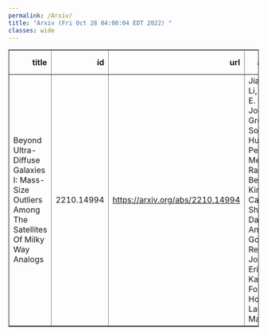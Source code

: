 ```yaml
---
permalink: /Arxiv/
title: "Arxiv (Fri Oct 28 04:00:04 EDT 2022) "
classes: wide
---
```

<table border="1" class="dataframe">
  <thead>
    <tr style="text-align: right;">
      <th>title</th>
      <th>id</th>
      <th>url</th>
      <th>authors</th>
      <th>Local Authors</th>
    </tr>
  </thead>
  <tbody>
    <tr>
      <td>Beyond Ultra-Diffuse Galaxies I: Mass-Size Outliers Among The Satellites   Of Milky Way Analogs</td>
      <td>2210.14994</td>
      <td><a href="https://arxiv.org/abs/2210.14994" target="_blank">https://arxiv.org/abs/2210.14994</a></td>
      <td>Jiaxuan Li, Jenny E. Greene, Johnny P. Greco, Song Huang, Peter Melchior, Rachael Beaton, Kirsten Casey, Shany Danieli, Andy Goulding, Remy Joseph, Erin Kado-Fong, Ji Hoon Kim, Lauren A. Macarthur</td>
      <td>Kirsten Casey</td>
    </tr>
  </tbody>
</table>